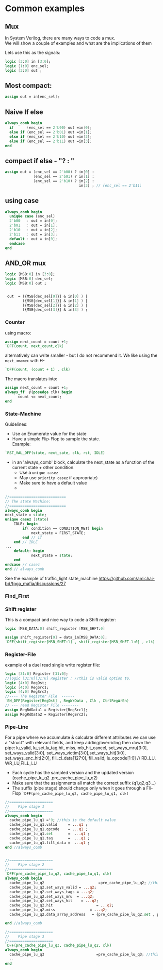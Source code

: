 
# Common examples
## Mux
In System Verilog, there are many ways to code a mux.  
We will show a couple of examples and what are the implications of them

Lets use this as the signals:
```systemverilog
logic [3:0] in [3:0];
logic [1:0] enc_sel;
logic [3:0] out ;
```

## Most compact:
```systemverilog
assign out = in[enc_sel];
```
## Naive If else
```systemverilog
always_comb begin
  if      (enc_sel == 2'b00) out =in[0];
  else if (enc_sel == 2'b01) out =in[1];
  else if (enc_sel == 2'b10) out =in[2];
  else if (enc_sel == 2'b11) out =in[3];
end
```

## compact if else - "? : "
```systemverilog
assign out = (enc_sel == 2'b00) ? in[0] : 
             (enc_sel == 2'b01) ? in[1] : 
             (enc_sel == 2'b10) ? in[2] : 
                                  in[3] ; // (enc_sel == 2'b11) 
```

## using case
```systemverilog
always_comb begin
  unique case (enc_sel) 
  2'b00   : out = in[0];
  2'b01   : out = in[1];
  2'b10   : out = in[2];
  2'b11   : out = in[3];
  default : out = in[0];
  endcase 
end
```
## AND_OR mux
```systemverilog
logic [MSB:0] in [3:0];
logic [MSB:0] dec_sel;
logic [MSB:0] out ;


 out  = ({MSB{dec_sel[0]}} & in[0] ) |
        ({MSB{dec_sel[1]}} & in[1] ) |
        ({MSB{dec_sel[2]}} & in[2] ) |
        ({MSB{dec_sel[3]}} & in[3] ) ;

```


### Counter
using macro:
``` systemverilog
assign next_count = count +1;
`DFF(count, next_count,clk)
```
alternatively can write smaller - but I do not recommend it. 
We like using the ```next_<name>``` with FF
``` systemverilog
`DFF(count, (count + 1) , clk)
```

The macro translates into:
``` systemverilog
assign next_count = count +1;
always_ff  @(posedge clk) begin
      count <= next_count; 
end
```

### State-Machine
Guidelines:
- Use an Enumerate value for the state
- Have a simple Flip-Flop to sample the state.   
Example:
```systemverilog
`RST_VAL_DFF(state, next_sate, clk, rst, IDLE)
```
- in an 'always_comb' block, calculate the next_state as a function of the current state + other condition.  
  - Use a ```unique casez```
  - May use ```priority casez``` if appropriate)
  - Make sure to have a default value
  - 
```systemverilog
//==========================
// The state Machine:
//==========================
always_comb begin
next_state = state;
unique casez (state)
    IDLE: begin
        if( condition == CONDITION_MET) begin
            next_state = FIRST_STATE;
        end // if
    end // IDLE
...
    default: begin
            next_state = state;
    end
endcase // casez
end // always_comb
```
See the example of traffic_light state_machine
https://github.com/amichai-bd/fpga_mafia/discussions/27


### Find_First

### Shift register
This is a compact and nice way to code a Shift register:
```systemverilog
logic [MSB_DATA:0] shift_register [MSB_SHFT:0]

assign shift_register[0] = data_in[MSB_DATA:0];
`DFF(shift_register[MSB_SHFT:1] , shift_register[MSB_SHFT-1:0] , clk)
```

### Register-File
example of a duel read single write register file:  
```systemverilog
logic [31:0] Register [31:0]; 
//logic [31:0][31:0] Register ; //this is valid option to.
logic [4:0] RegDst;
logic [4:0] RegSrc1;
logic [4:0] RegSrc2;
//---- The Register File  ------
`EN_DFF(Register[RegDst] , RegWrData , Clk , CtrlRegWrEn)
// --- read Register File --------
assign RegRdData1 = Register[RegSrc1];
assign RegRdData2 = Register[RegSrc2];

```

### Pipe-Line

For a pipe where we accumulate & calculate different attributes we can use a "struct" with relevant fields, and keep adding/overriding then down the pipe:
 lu_valid, lu_set,lu_tag,hit, miss, mb_hit_cancel, set_ways_mru[3:0], set_ways_valid[3:0], set_ways_victim[3:0],set_ways_hit[3:0], set_ways_enc_hit[2:0], fill_cl_data[127:0], fill_valid, lu_opcode[1:0] // RD_LU, WR_LU,FILL_LU

- Each cycle has the sampled version and the updated version (cache_pipe_lu_q2 ,pre_cache_pipe_lu_q2)
- Make sure that the assignments all match the correct suffix (q1,q2,q3...)
- The suffix (pipe stage) should change only when it goes through a Fli-Flop 
``` `DFF(pre_cache_pipe_lu_q2, cache_pipe_lu_q1, clk) ```
```systemverilog
//====================
//    Pipe stage 1
//====================
always_comb begin
  cache_pipe_lu_q1 ='0; //this is the default value
  cache_pipe_lu_q1.valid     = ...q1 ;
  cache_pipe_lu_q1.opcode    = ...q1 ;
  cache_pipe_lu_q1.set       =  ...q1 ;
  cache_pipe_lu_q1.tag       =  ...q1 ;
  cache_pipe_lu_q1.fill_data =  ...q1 ;
end //always_comb


//====================
//    Pipe stage 2
//====================
`DFF(pre_cache_pipe_lu_q2, cache_pipe_lu_q1, clk)
always_comb begin
  cache_pipe_lu_q2                         =pre_cache_pipe_lu_q2; //this is the default value
  cache_pipe_lu_q2.set_ways_valid = ...q2;
  cache_pipe_lu_q2.set_ways_tags = ...q2;
  cache_pipe_lu_q2.set_ways_mru  = ...q2;
  cache_pipe_lu_q2.set_ways_hit    = ...q2;
  cache_pipe_lu_q2.hit                    = ...q2;
  cache_pipe_lu_q2.miss                = ...q2;
  cache_pipe_lu_q2.data_array_address   = {pre_cache_pipe_lu_q2.set , pre_cache_pipe_lu_q2.set_ways_enc_hit};

end //always_comb

//====================
//    Pipe stage 3
//====================
`DFF(pre_cache_pipe_lu_q3, cache_pipe_lu_q2, clk)
always_comb begin
  cache_pipe_lu_q3                        =pre_cache_pipe_lu_q3; //this is the default value
  .. 
end
```

